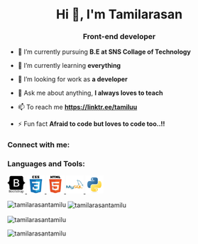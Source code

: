 <h1 align="center">Hi 👋, I'm Tamilarasan</h1>
<h3 align="center">Front-end developer</h3>


- 🔭 I’m currently pursuing **B.E at SNS Collage of Technology**

- 🌱 I’m currently learning **everything**

- 🤝 I’m looking for work as **a developer**

- 💬 Ask me about anything, **I always loves to teach**

- 📫 To reach me **https://linktr.ee/tamiluu**

- ⚡ Fun fact **Afraid to code but loves to code too..!!**


<h3 align="left">Connect with me:</h3>
<p align="left">
</p>

<h3 align="left">Languages and Tools:</h3>
<p align="left"> <a href="https://getbootstrap.com" target="_blank" rel="noreferrer"> <img src="https://raw.githubusercontent.com/devicons/devicon/master/icons/bootstrap/bootstrap-plain-wordmark.svg" alt="bootstrap" width="40" height="40"/> </a> <a href="https://www.w3schools.com/css/" target="_blank" rel="noreferrer"> <img src="https://raw.githubusercontent.com/devicons/devicon/master/icons/css3/css3-original-wordmark.svg" alt="css3" width="40" height="40"/> </a> <a href="https://www.w3.org/html/" target="_blank" rel="noreferrer"> <img src="https://raw.githubusercontent.com/devicons/devicon/master/icons/html5/html5-original-wordmark.svg" alt="html5" width="40" height="40"/> </a> <a href="https://www.mysql.com/" target="_blank" rel="noreferrer"> <img src="https://raw.githubusercontent.com/devicons/devicon/master/icons/mysql/mysql-original-wordmark.svg" alt="mysql" width="40" height="40"/> </a> <a href="https://www.python.org" target="_blank" rel="noreferrer"> <img src="https://raw.githubusercontent.com/devicons/devicon/master/icons/python/python-original.svg" alt="python" width="40" height="40"/> </a> </p>

<p><img align="left" src="https://github-readme-stats.vercel.app/api/top-langs?username=tamilarasantamilu&show_icons=true&locale=en&layout=compact" alt="tamilarasantamilu" /></p>

<p>&nbsp;<img align="center" src="https://github-readme-stats.vercel.app/api?username=tamilarasantamilu&show_icons=true&locale=en" alt="tamilarasantamilu" /></p>

<p><img align="center" src="https://github-readme-streak-stats.herokuapp.com/?user=tamilarasantamilu&" alt="tamilarasantamilu" /></p>
<p align="left"> <img src="https://komarev.com/ghpvc/?username=tamilarasantamilu&label=Profile%20views&color=0e75b6&style=flat" alt="tamilarasantamilu" /> </p>

